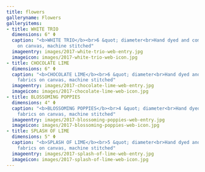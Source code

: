 ```yaml
---
title: flowers
galleryname: Flowers
galleryitems:
- title: WHITE TRIO
  dimensions: 6" Φ
  caption: "<b>WHITE TRIO</b><br>6 &quot; diameter<br>Hand dyed and commercial fabrics
    on canvas, machine stitched"
  imageentry: images/2017-white-trio-web-entry.jpg
  imageicon: images/2017-white-trio-web-icon.jpg
- title: CHOCOLATE LIME
  dimensions: 6" Φ
  caption: "<b>CHOCOLATE LIME</b><br>6 &quot; diameter<br>Hand dyed and commercial
    fabrics on canvas, machine stitched"
  imageentry: images/2017-chocolate-lime-web-entry.jpg
  imageicon: images/2017-chocolate-lime-web-icon.jpg
- title: BLOSSOMING POPPIES
  dimensions: 4" Φ
  caption: "<b>BLOSSOMING POPPIES</b><br>4 &quot; diameter<br>Hand dyed and commercial
    fabrics on canvas, machine stitched"
  imageentry: images/2017-blossoming-poppies-web-entry.jpg
  imageicon: images/2017-blossoming-poppies-web-icon.jpg
- title: SPLASH OF LIME
  dimensions: 5" Φ
  caption: "<b>SPLASH OF LIME</b><br>5 &quot; diameter<br>Hand dyed and commercial
    fabrics on canvas, machine stitched"
  imageentry: images/2017-splash-of-lime-web-entry.jpg
  imageicon: images/2017-splash-of-lime-web-icon.jpg
---
```

